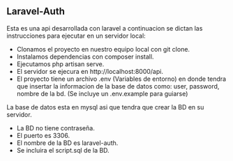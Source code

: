 <!-- <p align="center"><img src="https://res.cloudinary.com/dtfbvvkyp/image/upload/v1566331377/laravel-logolockup-cmyk-red.svg" width="400"></p>

<p align="center">
<a href="https://travis-ci.org/laravel/framework"><img src="https://travis-ci.org/laravel/framework.svg" alt="Build Status"></a>
<a href="https://packagist.org/packages/laravel/framework"><img src="https://poser.pugx.org/laravel/framework/d/total.svg" alt="Total Downloads"></a>
<a href="https://packagist.org/packages/laravel/framework"><img src="https://poser.pugx.org/laravel/framework/v/stable.svg" alt="Latest Stable Version"></a>
<a href="https://packagist.org/packages/laravel/framework"><img src="https://poser.pugx.org/laravel/framework/license.svg" alt="License"></a>
</p> -->

## Laravel-Auth

Esta es una api desarrollada con laravel a continuacion se dictan las instrucciones para ejecutar en un servidor local:

- Clonamos el proyecto en nuestro equipo local con git clone.
- Instalamos dependencias con composer install.
- Ejecutamos php artisan serve.
- El servidor se ejecura en http://localhost:8000/api.
- El proyecto tiene un archivo .env (Variables de entorno) en donde tendra que insertar la informacion de la base de datos como: user, password, nombre de la bd. (Se incluye un .env.example para guiarse)

La base de datos esta en mysql asi que tendra que crear la BD en su servidor.
- La BD no tiene contraseña.
- El puerto es 3306.
- El nombre de la BD es laravel-auth.
- Se incluira el script.sql de la BD.
